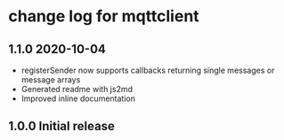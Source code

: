 # change log for mqttclient

## 1.1.0 2020-10-04

- registerSender now supports callbacks returning single messages or message arrays
- Generated readme with js2md
- Improved inline documentation

## 1.0.0 Initial release
